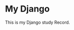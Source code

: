 # My Django

This is my Django study Record.




























































































































































































































